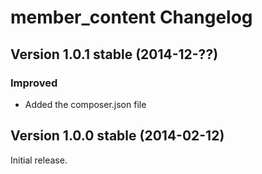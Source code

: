 member_content Changelog
========================

Version 1.0.1 stable (2014-12-??)
---------------------------------

### Improved
- Added the composer.json file


Version 1.0.0 stable (2014-02-12)
---------------------------------

Initial release.